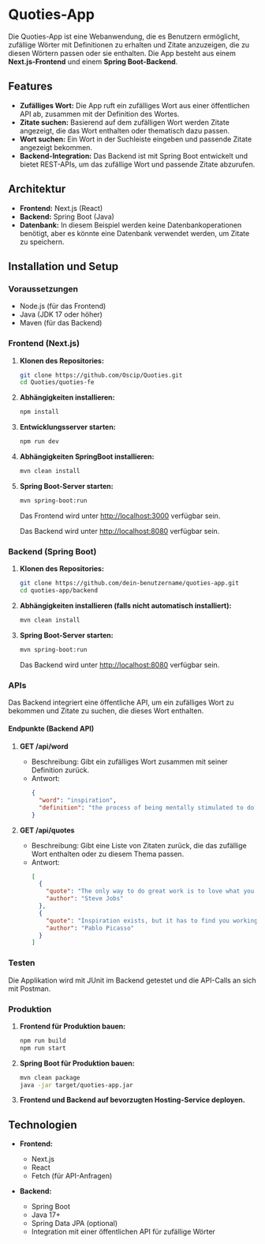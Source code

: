 # Quoties-App

Die Quoties-App ist eine Webanwendung, die es Benutzern ermöglicht, zufällige Wörter mit Definitionen zu erhalten und Zitate anzuzeigen, die zu diesen Wörtern passen oder sie enthalten. Die App besteht aus einem **Next.js-Frontend** und einem **Spring Boot-Backend**.

## Features

- **Zufälliges Wort:** Die App ruft ein zufälliges Wort aus einer öffentlichen API ab, zusammen mit der Definition des Wortes.
- **Zitate suchen:** Basierend auf dem zufälligen Wort werden Zitate angezeigt, die das Wort enthalten oder thematisch dazu passen.
- **Wort suchen:** Ein Wort in der Suchleiste eingeben und passende Zitate angezeigt bekommen.
- **Backend-Integration:** Das Backend ist mit Spring Boot entwickelt und bietet REST-APIs, um das zufällige Wort und passende Zitate abzurufen.

## Architektur

- **Frontend:** Next.js (React)
- **Backend:** Spring Boot (Java)
- **Datenbank:** In diesem Beispiel werden keine Datenbankoperationen benötigt, aber es könnte eine Datenbank verwendet werden, um Zitate zu speichern.

## Installation und Setup

### Voraussetzungen

- Node.js (für das Frontend)
- Java (JDK 17 oder höher)
- Maven (für das Backend)

### Frontend (Next.js)

1. **Klonen des Repositories:**

   ```bash
   git clone https://github.com/Oscip/Quoties.git
   cd Quoties/quoties-fe
   ```

2. **Abhängigkeiten installieren:**

   ```bash
   npm install
   ```

3. **Entwicklungsserver starten:**

   ```bash
   npm run dev
   ```
   
4. **Abhängigkeiten SpringBoot installieren:**

   ```bash
   mvn clean install
   ```

5. **Spring Boot-Server starten:**

   ```bash
   mvn spring-boot:run
   ```

   Das Frontend wird unter [http://localhost:3000](http://localhost:3000) verfügbar sein.

   Das Backend wird unter [http://localhost:8080](http://localhost:8080) verfügbar sein.

### Backend (Spring Boot)

1. **Klonen des Repositories:**

   ```bash
   git clone https://github.com/dein-benutzername/quoties-app.git
   cd quoties-app/backend
   ```

2. **Abhängigkeiten installieren (falls nicht automatisch installiert):**

   ```bash
   mvn clean install
   ```

3. **Spring Boot-Server starten:**

   ```bash
   mvn spring-boot:run
   ```

   Das Backend wird unter [http://localhost:8080](http://localhost:8080) verfügbar sein.

### APIs

Das Backend integriert eine öffentliche API, um ein zufälliges Wort zu bekommen und Zitate zu suchen, die dieses Wort enthalten.

#### Endpunkte (Backend API)

1. **GET /api/word**
   - Beschreibung: Gibt ein zufälliges Wort zusammen mit seiner Definition zurück.
   - Antwort:
     ```json
     {
       "word": "inspiration",
       "definition": "the process of being mentally stimulated to do or feel something, especially to do something creative."
     }
     ```

2. **GET /api/quotes**
   - Beschreibung: Gibt eine Liste von Zitaten zurück, die das zufällige Wort enthalten oder zu diesem Thema passen.
   - Antwort:
     ```json
     [
       {
         "quote": "The only way to do great work is to love what you do.",
         "author": "Steve Jobs"
       },
       {
         "quote": "Inspiration exists, but it has to find you working.",
         "author": "Pablo Picasso"
       }
     ]
     ```

### Testen

Die Applikation wird mit JUnit im Backend getestet und die API-Calls an sich mit Postman.

### Produktion

1. **Frontend für Produktion bauen:**

   ```bash
   npm run build
   npm run start
   ```

2. **Spring Boot für Produktion bauen:**

   ```bash
   mvn clean package
   java -jar target/quoties-app.jar
   ```

3. **Frontend und Backend auf bevorzugten Hosting-Service deployen.**

## Technologien

- **Frontend:**
  - Next.js
  - React
  - Fetch (für API-Anfragen)
  
- **Backend:**
  - Spring Boot
  - Java 17+
  - Spring Data JPA (optional)
  - Integration mit einer öffentlichen API für zufällige Wörter
